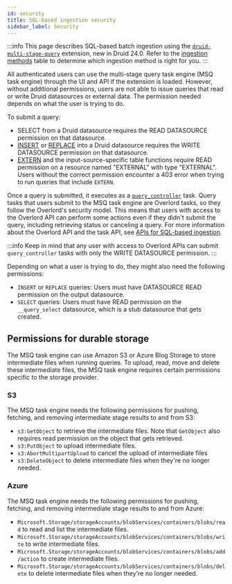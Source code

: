 ```yaml
---
id: security
title: SQL-based ingestion security
sidebar_label: Security
---
```


<!--
  ~ Licensed to the Apache Software Foundation (ASF) under one
  ~ or more contributor license agreements.  See the NOTICE file
  ~ distributed with this work for additional information
  ~ regarding copyright ownership.  The ASF licenses this file
  ~ to you under the Apache License, Version 2.0 (the
  ~ "License"); you may not use this file except in compliance
  ~ with the License.  You may obtain a copy of the License at
  ~
  ~   http://www.apache.org/licenses/LICENSE-2.0
  ~
  ~ Unless required by applicable law or agreed to in writing,
  ~ software distributed under the License is distributed on an
  ~ "AS IS" BASIS, WITHOUT WARRANTIES OR CONDITIONS OF ANY
  ~ KIND, either express or implied.  See the License for the
  ~ specific language governing permissions and limitations
  ~ under the License.
  -->

:::info
 This page describes SQL-based batch ingestion using the [`druid-multi-stage-query`](../multi-stage-query/index.md)
 extension, new in Druid 24.0. Refer to the [ingestion methods](../ingestion/index.md#batch) table to determine which
 ingestion method is right for you.
:::

All authenticated users can use the multi-stage query task engine (MSQ task engine) through the UI and API if the
extension is loaded. However, without additional permissions, users are not able to issue queries that read or write
Druid datasources or external data. The permission needed depends on what the user is trying to do.

To submit a query:

- SELECT from a Druid datasource requires the READ DATASOURCE permission on that datasource.
- [INSERT](reference.md#insert) or [REPLACE](reference.md#replace) into a Druid datasource requires the WRITE DATASOURCE
  permission on that datasource.
- [EXTERN](reference.md#extern-function) and the input-source-specific table functions require READ permission on a
  resource named "EXTERNAL" with type "EXTERNAL". Users without the correct
  permission encounter a 403 error when trying to run queries that include `EXTERN`.

Once a query is submitted, it executes as a [`query_controller`](concepts.md#execution-flow) task. Query tasks that
users submit to the MSQ task engine are Overlord tasks, so they follow the Overlord's security model. This means that
users with access to the Overlord API can perform some actions even if they didn't submit the query, including
retrieving status or canceling a query. For more information about the Overlord API and the task API, see [APIs for
SQL-based ingestion](../api-reference/sql-ingestion-api.md). 

:::info
 Keep in mind that any user with access to Overlord APIs can submit `query_controller` tasks with only the WRITE DATASOURCE permission.
:::

Depending on what a user is trying to do, they might also need the following permissions:

- `INSERT` or `REPLACE` queries: Users must have DATASOURCE READ permission on the output datasource.
- `SELECT` queries: Users must have READ permission on the `__query_select` datasource, which is a stub datasource that gets created.
  



## Permissions for durable storage

The MSQ task engine can use Amazon S3 or Azure Blog Storage to store intermediate files when running queries. To upload, read, move and delete these intermediate files, the MSQ task engine requires certain permissions specific to the storage provider. 

### S3

The MSQ task engine needs the following permissions for pushing,  fetching, and removing intermediate stage results to and from S3:

- `s3:GetObject` to retrieve the intermediate files. Note that `GetObject` also requires read permission on the object that gets retrieved. 
- `s3:PutObject` to upload intermediate files.
- `s3:AbortMultipartUpload` to cancel the upload of intermediate files
- `s3:DeleteObject` to delete intermediate files when they're no longer needed.

### Azure

The MSQ task engine needs the following permissions for pushing, fetching, and removing intermediate stage results to and from Azure:

- `Microsoft.Storage/storageAccounts/blobServices/containers/blobs/read` to read and list the intermediate files.
- `Microsoft.Storage/storageAccounts/blobServices/containers/blobs/write` to write intermediate files.
- `Microsoft.Storage/storageAccounts/blobServices/containers/blobs/add/action` to create intermediate files.
- `Microsoft.Storage/storageAccounts/blobServices/containers/blobs/delete` to delete intermediate files when they're no longer needed.